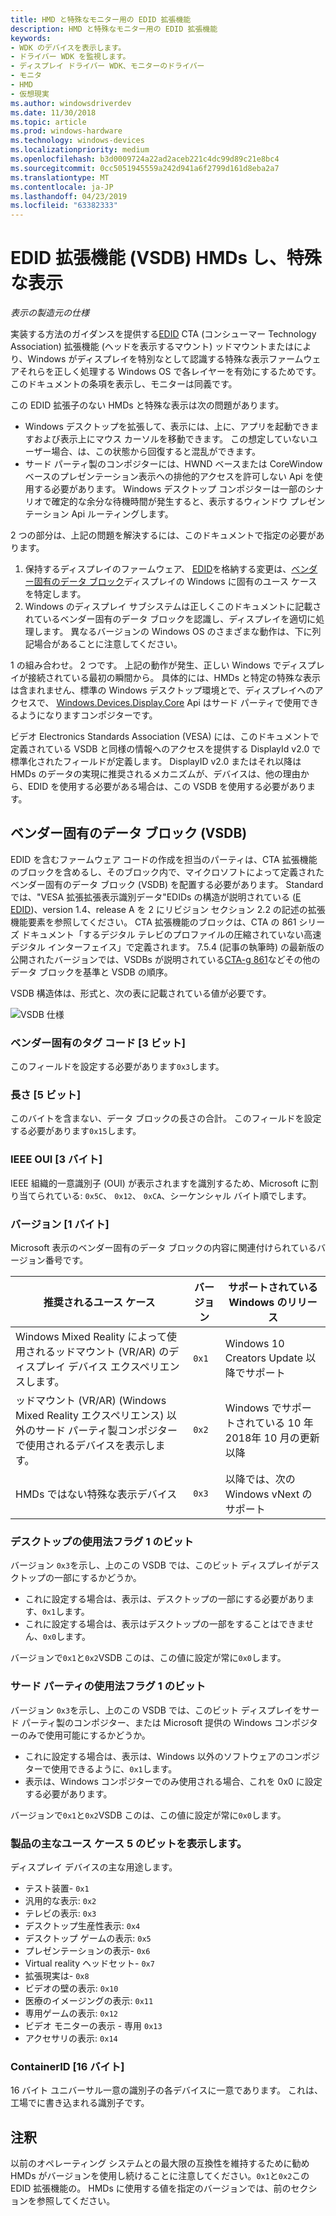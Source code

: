 ```yaml
---
title: HMD と特殊なモニター用の EDID 拡張機能
description: HMD と特殊なモニター用の EDID 拡張機能
keywords:
- WDK のデバイスを表示します。
- ドライバー WDK を監視します。
- ディスプレイ ドライバー WDK、モニターのドライバー
- モニタ
- HMD
- 仮想現実
ms.author: windowsdriverdev
ms.date: 11/30/2018
ms.topic: article
ms.prod: windows-hardware
ms.technology: windows-devices
ms.localizationpriority: medium
ms.openlocfilehash: b3d0009724a22ad2aceb221c4dc99d89c21e8bc4
ms.sourcegitcommit: 0cc5051945559a242d941a6f2799d161d8eba2a7
ms.translationtype: MT
ms.contentlocale: ja-JP
ms.lasthandoff: 04/23/2019
ms.locfileid: "63382333"
---
```

# <a name="edid-extension-vsdb-for-hmds-and-specialized-displays"></a>EDID 拡張機能 (VSDB) HMDs し、特殊な表示

*表示の製造元の仕様*

実装する方法のガイダンスを提供する[EDID](https://en.wikipedia.org/wiki/Extended_Display_Identification_Data) CTA (コンシューマー Technology Association) 拡張機能 (ヘッドを表示するマウント) ッドマウントまたはにより、Windows がディスプレイを特別なとして認識する特殊な表示ファームウェアそれらを正しく処理する Windows OS で各レイヤーを有効にするためです。 このドキュメントの条項を表示し、モニターは同義です。

この EDID 拡張子のない HMDs と特殊な表示は次の問題があります。

* Windows デスクトップを拡張して、表示には、上に、アプリを起動できますおよび表示上にマウス カーソルを移動できます。 この想定していないユーザー場合、は、この状態から回復すると混乱ができます。
* サード パーティ製のコンポジターには、HWND ベースまたは CoreWindow ベースのプレゼンテーション表示への排他的アクセスを許可しない Api を使用する必要があります。 Windows デスクトップ コンポジターは一部のシナリオで確定的な余分な待機時間が発生すると、表示するウィンドウ プレゼンテーション Api ルーティングします。

2 つの部分は、上記の問題を解決するには、このドキュメントで指定の必要があります。

1. 保持するディスプレイのファームウェア、 [EDID](https://en.wikipedia.org/wiki/Extended_Display_Identification_Data)を格納する変更は、[ベンダー固有のデータ ブロック](https://en.wikipedia.org/wiki/Extended_Display_Identification_Data#EIA.2FCEA-861_extension_block)ディスプレイの Windows に固有のユース ケースを特定します。
2. Windows のディスプレイ サブシステムは正しくこのドキュメントに記載されているベンダー固有のデータ ブロックを認識し、ディスプレイを適切に処理します。 異なるバージョンの Windows OS のさまざまな動作は、下に列記場合があることに注意してください。

1 の組み合わせ。 2 つです。 上記の動作が発生、正しい Windows でディスプレイが接続されている最初の瞬間から。 具体的には、HMDs と特定の特殊な表示は含まれません、標準の Windows デスクトップ環境とで、ディスプレイへのアクセスで、 [Windows.Devices.Display.Core](https://docs.microsoft.com/en-us/uwp/api/windows.devices.display.core) Api はサード パーティで使用できるようになりますコンポジターです。

ビデオ Electronics Standards Association (VESA) には、このドキュメントで定義されている VSDB と同様の情報へのアクセスを提供する DisplayId v2.0 で標準化されたフィールドが定義します。  DisplayID v2.0 またはそれ以降は HMDs のデータの実現に推奨されるメカニズムが、デバイスは、他の理由から、EDID を使用する必要がある場合は、この VSDB を使用する必要があります。

## <a name="vendor-specific-data-block-vsdb"></a>ベンダー固有のデータ ブロック (VSDB)

EDID を含むファームウェア コードの作成を担当のパーティは、CTA 拡張機能のブロックを含めるし、そのブロック内で、マイクロソフトによって定義されたベンダー固有のデータ ブロック (VSDB) を配置する必要があります。 Standard では、"VESA 拡張拡張表示識別データ"EDIDs の構造が説明されている ([E EDID](https://www.vesa.org/vesa-standards/standards-summaries/))、version 1.4、release A を 2 にリビジョン セクション 2.2 の記述の拡張機能要素を参照してください。  CTA 拡張機能のブロックは、CTA の 861 シリーズ ドキュメント「するデジタル テレビのプロファイルの圧縮されていない高速デジタル インターフェイス」で定義されます。  7.5.4 (記事の執筆時) の最新版の公開されたバージョンでは、VSDBs が説明されている[CTA-g 861](https://standards.cta.tech/kwspub/published_docs/CTA-861-G-Preview.pdf)などその他のデータ ブロックを基準と VSDB の順序。 

VSDB 構造体は、形式と、次の表に記載されている値が必要です。

![VSDB 仕様](images/specialized-displays-vsdb.png)

### <a name="vendor-specific-tag-code-3-bits"></a>ベンダー固有のタグ コード [3 ビット]

このフィールドを設定する必要があります`0x3`します。

### <a name="length-5-bits"></a>長さ [5 ビット]

このバイトを含まない、データ ブロックの長さの合計。  このフィールドを設定する必要があります`0x15`します。

### <a name="ieee-oui-3-bytes"></a>IEEE OUI [3 バイト]

IEEE 組織的一意識別子 (OUI) が表示されますを識別するため、Microsoft に割り当てられている: `0x5C`、 `0x12`、 `0xCA`、シーケンシャル バイト順でします。

### <a name="version-1-byte"></a>バージョン [1 バイト]

Microsoft 表示のベンダー固有のデータ ブロックの内容に関連付けられているバージョン番号です。

| 推奨されるユース ケース | バージョン | サポートされている Windows のリリース |
|----------------------|---------|---------------------------|
| Windows Mixed Reality によって使用されるッドマウント (VR/AR) のディスプレイ デバイス エクスペリエンスします。 | `0x1` | Windows 10 Creators Update 以降でサポート |
| ッドマウント (VR/AR) (Windows Mixed Reality エクスペリエンス) 以外のサード パーティ製コンポジターで使用されるデバイスを表示します。 | `0x2` | Windows でサポートされている 10 年 2018年 10 月の更新以降 |
| HMDs ではない特殊な表示デバイス | `0x3` | 以降では、次の Windows vNext のサポート |

### <a name="desktop-usage-flag-1-bit"></a>デスクトップの使用法フラグ 1 のビット

バージョン `0x3`を示し、上のこの VSDB では、このビット ディスプレイがデスクトップの一部にするかどうか。

* これに設定する場合は、表示は、デスクトップの一部にする必要があります、`0x1`します。
* これに設定する場合は、表示はデスクトップの一部をすることはできません、`0x0`します。

バージョンで`0x1`と`0x2`VSDB このは、この値に設定が常に`0x0`します。

### <a name="third-party-usage-flag-1-bit"></a>サード パーティの使用法フラグ 1 のビット

バージョン `0x3`を示し、上のこの VSDB では、このビット ディスプレイをサード パーティ製のコンポジター、または Microsoft 提供の Windows コンポジターのみで使用可能にするかどうか。

* これに設定する場合は、表示は、Windows 以外のソフトウェアのコンポジターで使用できるように、`0x1`します。
* 表示は、Windows コンポジターでのみ使用される場合、これを 0x0 に設定する必要があります。

バージョンで`0x1`と`0x2`VSDB このは、この値に設定が常に`0x0`します。

### <a name="display-product-primary-use-case-5-bits"></a>製品の主なユース ケース 5 のビットを表示します。

ディスプレイ デバイスの主な用途します。

* テスト装置- `0x1`
* 汎用的な表示: `0x2`
* テレビの表示: `0x3`
* デスクトップ生産性表示: `0x4`
* デスクトップ ゲームの表示: `0x5`
* プレゼンテーションの表示- `0x6`
* Virtual reality ヘッドセット- `0x7`
* 拡張現実は- `0x8`
* ビデオの壁の表示: `0x10`
* 医療のイメージングの表示: `0x11`
* 専用ゲームの表示: `0x12`
* ビデオ モニターの表示 - 専用 `0x13`
* アクセサリの表示: `0x14`

### <a name="containerid-16-bytes"></a>ContainerID [16 バイト]

16 バイト ユニバーサル一意の識別子の各デバイスに一意であります。 これは、工場でに書き込まれる識別子です。 

## <a name="remarks"></a>注釈

以前のオペレーティング システムとの最大限の互換性を維持するために勧め HMDs がバージョンを使用し続けることに注意してください。`0x1`と`0x2`この EDID 拡張機能の。 HMDs に使用する値を指定のバージョンでは、前のセクションを参照してください。
